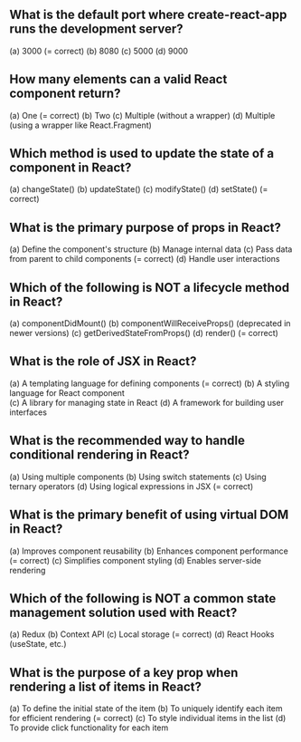 <!-- https://www.fullformatoz.com/2023/10/react-js-multiple-choice-questions-with-answers.html -->

<!-- https://www.interviewbit.com/react-mcq/ -->

<!-- https://www.javatpoint.com/reactjs-mcq#:~:text=11)%20How%20many%20numbers%20of,valid%20react%20component%20can%20return%3F&text=Show%20Answer%20Workspace-,Answer%3A%20A%20is%20the%20correct%20answer.,can%20return%20only%20one%20element. -->


<!-- https://www.sanfoundry.com/react-js-mcq-multiple-choice-questions/ -->


<!-- https://www.includehelp.com/mcq/reactjs-multiple-choice-questions-mcqs.aspx -->


<!-- https://www.toptal.com/front-end/simple-data-flow-in-react-applications-using-flux-and-backbone#:~:text=Flux%20is%20an%20%E2%80%9CApplication%20Architecture,about%2C%20develop%2C%20and%20maintain. -->


<!-- https://css-tricks.com/browser-painting-and-considerations-for-web-performance/ -->

## What is the default port where create-react-app runs the development server?
(a) 3000 (= correct)
(b) 8080
(c) 5000
(d) 9000

## How many elements can a valid React component return?
(a) One (= correct)
(b) Two
(c) Multiple (without a wrapper)
(d) Multiple (using a wrapper like React.Fragment) 

## Which method is used to update the state of a component in React?
(a) changeState()
(b) updateState()
(c) modifyState()
(d) setState() (= correct)

## What is the primary purpose of props in React?
(a) Define the component's structure
(b) Manage internal data
(c) Pass data from parent to child components (= correct)
(d) Handle user interactions

## Which of the following is NOT a lifecycle method in React?
(a) componentDidMount()
(b) componentWillReceiveProps() (deprecated in newer versions)
(c) getDerivedStateFromProps()
(d) render() (= correct)

## What is the role of JSX in React?
(a) A templating language for defining components (= correct)
(b) A styling language for React component  
(c) A library for managing state in React
(d) A framework for building user interfaces

## What is the recommended way to handle conditional rendering in React?
(a) Using multiple components
(b) Using switch statements
(c) Using ternary operators 
(d) Using logical expressions in JSX (= correct)

## What is the primary benefit of using virtual DOM in React?
(a) Improves component reusability
(b) Enhances component performance (= correct)
(c) Simplifies component styling
(d) Enables server-side rendering

## Which of the following is NOT a common state management solution used with React?
(a) Redux
(b) Context API
(c) Local storage (= correct)
(d) React Hooks (useState, etc.)

## What is the purpose of a key prop when rendering a list of items in React?
(a) To define the initial state of the item
(b) To uniquely identify each item for efficient rendering  (= correct)
(c) To style individual items in the list
(d) To provide click functionality for each item
